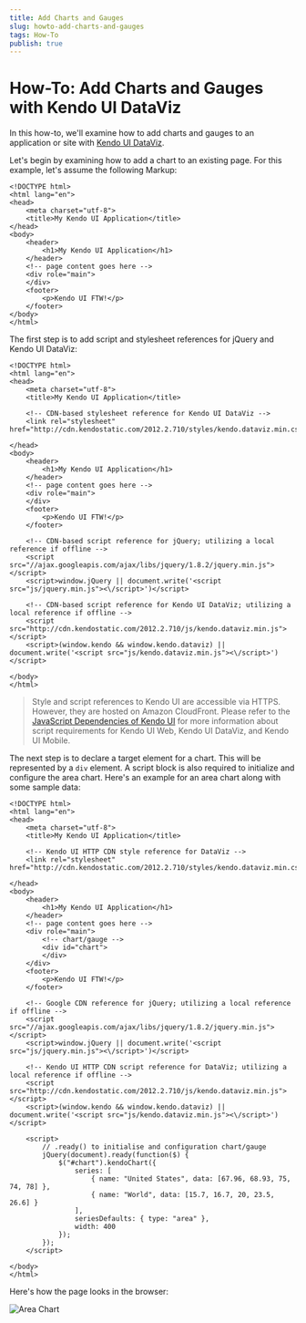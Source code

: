 ```yaml
---
title: Add Charts and Gauges
slug: howto-add-charts-and-gauges
tags: How-To
publish: true
---
```


# How-To: Add Charts and Gauges with Kendo UI DataViz

In this how-to, we'll examine how to add charts and gauges to an application or site with [Kendo UI DataViz](http://www.kendoui.com/dataviz.aspx).

Let's begin by examining how to add a chart to an existing page. For this example, let's assume the following Markup:

	<!DOCTYPE html>
	<html lang="en">
	<head>
		<meta charset="utf-8">
		<title>My Kendo UI Application</title>
	</head>
	<body>
		<header>
			<h1>My Kendo UI Application</h1>
		</header>
		<!-- page content goes here -->
		<div role="main">
		</div>
		<footer>
			<p>Kendo UI FTW!</p>
		</footer>
	</body>
	</html>

The first step is to add script and stylesheet references for jQuery and Kendo UI DataViz:

	<!DOCTYPE html>
	<html lang="en">
	<head>
		<meta charset="utf-8">
		<title>My Kendo UI Application</title>

		<!-- CDN-based stylesheet reference for Kendo UI DataViz -->
		<link rel="stylesheet" href="http://cdn.kendostatic.com/2012.2.710/styles/kendo.dataviz.min.css">

	</head>
	<body>
		<header>
			<h1>My Kendo UI Application</h1>
		</header>
		<!-- page content goes here -->
		<div role="main">
		</div>
		<footer>
			<p>Kendo UI FTW!</p>
		</footer>

		<!-- CDN-based script reference for jQuery; utilizing a local reference if offline -->
		<script src="//ajax.googleapis.com/ajax/libs/jquery/1.8.2/jquery.min.js"></script>
		<script>window.jQuery || document.write('<script src="js/jquery.min.js"><\/script>')</script>

		<!-- CDN-based script reference for Kendo UI DataViz; utilizing a local reference if offline -->
		<script src="http://cdn.kendostatic.com/2012.2.710/js/kendo.dataviz.min.js"></script>
		<script>(window.kendo && window.kendo.dataviz) || document.write('<script src="js/kendo.dataviz.min.js"><\/script>')</script>

	</body>
	</html>

> Style and script references to Kendo UI are accessible via HTTPS. However, they are hosted on Amazon CloudFront. Please refer to the [JavaScript Dependencies of Kendo UI](http://docs.kendoui.com/getting-started/javascript-dependencies) for more information about script requirements for Kendo UI Web, Kendo UI DataViz, and Kendo UI Mobile.

The next step is to declare a target element for a chart. This will be represented by a `div` element. A script block is also required to initialize and configure the area chart. Here's an example for an area chart along with some sample data:

	<!DOCTYPE html>
	<html lang="en">
	<head>
		<meta charset="utf-8">
		<title>My Kendo UI Application</title>

		<!-- Kendo UI HTTP CDN style reference for DataViz -->
		<link rel="stylesheet" href="http://cdn.kendostatic.com/2012.2.710/styles/kendo.dataviz.min.css">

	</head>
	<body>
		<header>
			<h1>My Kendo UI Application</h1>
		</header>
		<!-- page content goes here -->
		<div role="main">
			<!-- chart/gauge -->
			<div id="chart">
			</div>
		</div>
		<footer>
			<p>Kendo UI FTW!</p>
		</footer>

		<!-- Google CDN reference for jQuery; utilizing a local reference if offline -->
		<script src="//ajax.googleapis.com/ajax/libs/jquery/1.8.2/jquery.min.js"></script>
		<script>window.jQuery || document.write('<script src="js/jquery.min.js"><\/script>')</script>

		<!-- Kendo UI HTTP CDN script reference for DataViz; utilizing a local reference if offline -->
		<script src="http://cdn.kendostatic.com/2012.2.710/js/kendo.dataviz.min.js"></script>
		<script>(window.kendo && window.kendo.dataviz) || document.write('<script src="js/kendo.dataviz.min.js"><\/script>')</script>

		<script>
			// .ready() to initialise and configuration chart/gauge
			jQuery(document).ready(function($) {
				$("#chart").kendoChart({
					series: [
						{ name: "United States", data: [67.96, 68.93, 75, 74, 78] },
						{ name: "World", data: [15.7, 16.7, 20, 23.5, 26.6] }
					],
					seriesDefaults: { type: "area" },
					width: 400
				});
			});
		</script>

	</body>
	</html>

Here's how the page looks in the browser:

![Area Chart](images/area-chart-example.png)